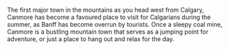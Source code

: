 The first major town in the mountains as you head west from Calgary, Canmore has become a favoured place to visit for Calgarians during the summer, as Banff has become overrun by tourists. Once a sleepy coal mine, Canmore is a bustling mountain town that serves as a jumping point for adventure, or just a place to hang out and relax for the day. 
